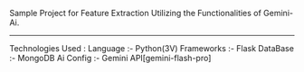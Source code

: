 Sample Project for Feature Extraction Utilizing the Functionalities of Gemini-Ai.
_______________________________________________________________________________________________
Technologies Used :
Language :- Python(3V)
Frameworks :- Flask
DataBase :- MongoDB
Ai Config :- Gemini API[gemini-flash-pro]
